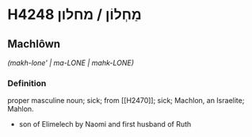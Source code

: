 # H4248 מַחְלוֹן / מחלון

## Machlôwn

_(makh-lone' | ma-LONE | mahk-LONE)_

### Definition

proper masculine noun; sick; from [[H2470]]; sick; Machlon, an Israelite; Mahlon.

- son of Elimelech by Naomi and first husband of Ruth
